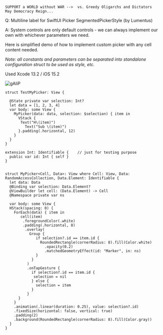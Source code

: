 ```
SUPPORT a WORLD without WAR -->  vs. Greedy Oligarchs and Dictators
May Democracy Reign... 
```

Q: Multiline label for SwiftUI Picker SegmentedPickerStyle (by Lumentus)

A: System controls are only default controls - we can always implement our own with whichever parameters we need.

Here is simplified demo of how to implement custom picker with any cell content needed.

*Note: all constants and parameters can be separated into standalone configuration struct to be used as style, etc.*

Used Xcode 13.2 / iOS 15.2

![gAliP](https://user-images.githubusercontent.com/62171579/173116403-1e691306-022c-47f3-a753-9f317b14cdee.gif)

```
struct TestMyPicker: View {

  @State private var selection: Int?
  let data = [1, 2, 3, 4]
  var body: some View {
    MyPicker(data: data, selection: $selection) { item in
      VStack {
       Text("H\(item)")
         Text("Sub \(item)")
      }.padding(.horizontal, 12)
    }
  }
}

extension Int: Identifiable {    // just for testing purpose
  public var id: Int { self }
}


struct MyPicker<Cell, Data>: View where Cell: View, Data: RandomAccessCollection, Data.Element: Identifiable {
  let data: Data
  @Binding var selection: Data.Element?
  @ViewBuilder let cell: (Data.Element) -> Cell
  @Namespace private var ns

  var body: some View {
  HStack(spacing: 0) {
    ForEach(data) { item in
       cell(item)
        .foregroundColor(.white)
        .padding(.horizontal, 8)
         .overlay(
           Group {
              if selection?.id == item.id {
                RoundedRectangle(cornerRadius: 8).fill(Color.white)
                  .opacity(0.2)
                  .matchedGeometryEffect(id: "Marker", in: ns)
              }
            }
          )
          .onTapGesture {
            if selection?.id == item.id {
             selection = nil
            } else {
              selection = item
            }
          }
      }
    }
    .animation(.linear(duration: 0.25), value: selection?.id)
    .fixedSize(horizontal: false, vertical: true)
    .padding(2)
    .background(RoundedRectangle(cornerRadius: 8).fill(Color.gray))
  }
}
```

